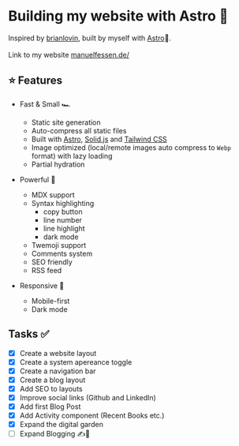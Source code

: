 # Building my website with Astro 🚀

Inspired by <a href="https://brianlovin.com/">brianlovin</a>, built by myself with [Astro](https://astro.build/)🚀. 
<br/><br/>
Link to my website <a href="https://manuelfessen.de/">manuelfessen.de/</a>

## ⭐ Features

- Fast & Small 🏎️

  - Static site generation
  - Auto-compress all static files
  - Built with [Astro](https://astro.build/), [Solid.js](https://www.solidjs.com/) and [Tailwind CSS](https://tailwindcss.com/)
  - Image optimized (local/remote images auto compress to `Webp` format) with lazy loading
  - Partial hydration

- Powerful 🚀

  - MDX support
  - Syntax highlighting
    - copy button
    - line number
    - line highlight
    - dark mode
  - Twemoji support
  - Comments system
  - SEO friendly
  - RSS feed

- Responsive 📱

  - Mobile-first
  - Dark mode

## Tasks ✅

- [x] Create a website layout
- [x] Create a system apereance toggle
- [x] Create a navigation bar
- [x] Create a blog layout
- [x] Add SEO to layouts
- [x] Improve social links (Github and LinkedIn)
- [x] Add first Blog Post
- [x] Add Activity component (Recent Books etc.)
- [x] Expand the digital garden
- [ ] Expand Blogging ✍️💚
